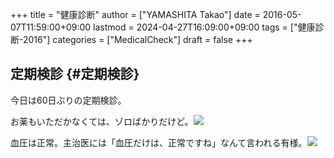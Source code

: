 +++
title = "健康診断"
author = ["YAMASHITA Takao"]
date = 2016-05-07T11:59:00+09:00
lastmod = 2024-04-27T16:09:00+09:00
tags = ["健康診断-2016"]
categories = ["MedicalCheck"]
draft = false
+++

## 定期検診 {#定期検診}

今日は60日ぶりの定期検診。

お薬もいただかなくては、ゾロばかりだけど。![](medicine.jpg)

血圧は正常。主治医には「血圧だけは、正常ですね」なんて言われる有様。![](blood-pressure-result.jpg)
